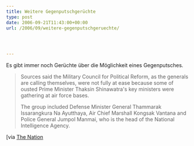 ```yaml
---
title: Weitere Gegenputschgerüchte
type: post
date: 2006-09-21T11:43:00+00:00
url: /2006/09/weitere-gegenputschgeruechte/




---
```

Es gibt immer noch Gerüchte über die Möglichkeit eines Gegenputsches.

> Sources said the Military Council for Political Reform, as the generals are calling themselves, were not fully at ease because some of ousted Prime Minister Thaksin Shinawatra's key ministers were gathering at air force bases.
>
> The group included Defense Minister General Thammarak Issarangkura Na Ayutthaya, Air Chief Marshall Kongsak Vantana and Police General Jumpol Manmai, who is the head of the National Intelligence Agency.

[via [The Nation][1]

 [1]: http://www.nationmultimedia.com/breakingnews/read.php?newsid=30014240

